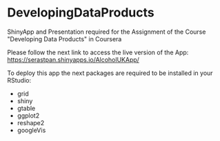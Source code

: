 # DevelopingDataProducts
ShinyApp and Presentation required for the Assignment of the Course "Developing Data Products" in Coursera

Please follow the next link to access the live version of the App: 
https://serastpan.shinyapps.io/AlcoholUKApp/

To deploy this app the next packages are required to be installed in your RStudio:
- grid
- shiny
- gtable
- ggplot2
- reshape2
- googleVis
